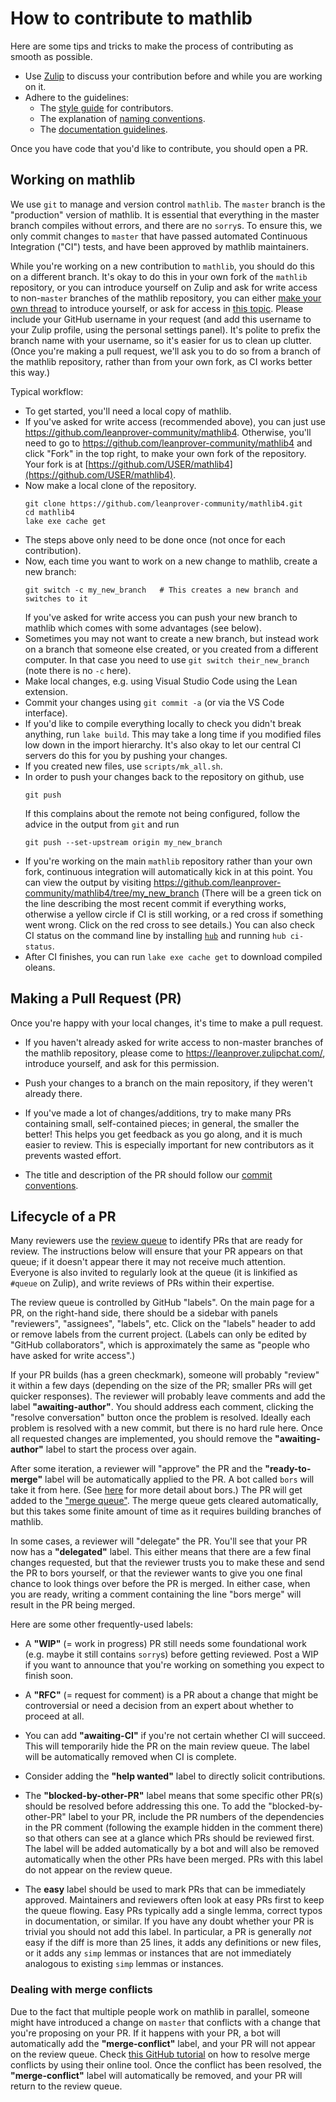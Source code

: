 # How to contribute to mathlib

Here are some tips and tricks
to make the process of contributing as smooth as possible.

* Use [Zulip](https://leanprover.zulipchat.com/) to
   discuss your contribution before and while you are working on it.
* Adhere to the guidelines:
   - The [style guide](style.html) for contributors.
   - The explanation of [naming conventions](naming.html).
   - The [documentation guidelines](doc.html).

Once you have code that you'd like to contribute, you should open a PR.

## Working on mathlib

We use `git` to manage and version control `mathlib`.
The `master` branch is the "production" version of mathlib.
It is essential that everything in the master branch compiles without errors, and there are no `sorry`s.
To ensure this, we only commit changes to `master` that have passed automated Continuous Integration ("CI") tests, and have been approved by mathlib maintainers.

While you're working on a new contribution to `mathlib`, you should do this on a different branch.
It's okay to do this in your own fork of the `mathlib` repository,
or you can introduce yourself on Zulip and ask for write access to non-`master` branches of the mathlib repository,
you can either [make your own thread](https://leanprover.zulipchat.com/#narrow/stream/113489-new-members) to introduce yourself, or ask for access in
[this topic](https://leanprover.zulipchat.com/#narrow/stream/287929-mathlib4/topic/github.20permission).
Please include your GitHub username in your request (and add this username to your Zulip profile, using the personal settings panel).
It's polite to prefix the branch name with your username, so it's easier for us to clean up clutter.
(Once you're making a pull request, we'll ask you to do so from a branch of the mathlib repository,
rather than from your own fork, as CI works better this way.)

Typical workflow:
* To get started, you'll need a local copy of mathlib.
* If you've asked for write access (recommended above), you can just use <https://github.com/leanprover-community/mathlib4>.
  Otherwise, you'll need to go to https://github.com/leanprover-community/mathlib4 and click "Fork" in the top right,
  to make your own fork of the repository.
  Your fork is at [https://github.com/USER/mathlib4](https://github.com/USER/mathlib4).
* Now make a local clone of the repository.
  ```
  git clone https://github.com/leanprover-community/mathlib4.git
  cd mathlib4
  lake exe cache get
  ```
* The steps above only need to be done once (not once for each contribution).
* Now, each time you want to work on a new change to mathlib, create a new branch:
  ```
  git switch -c my_new_branch   # This creates a new branch and switches to it
  ```
  If you've asked for write access you can push your new branch to mathlib which
  comes with some advantages (see below).
* Sometimes you may not want to create a new branch, but instead work on a branch
  that someone else created, or you created from a different computer.
  In that case you need to use `git switch their_new_branch` (note there is no `-c` here).
* Make local changes, e.g. using Visual Studio Code using the Lean extension.
* Commit your changes using `git commit -a` (or via the VS Code interface).
* If you'd like to compile everything locally to check you didn't break anything, run
`lake build`. This may take a long time if you modified files low down in the import hierarchy.
It's also okay to let our central CI servers do this for you by pushing your changes.
* If you created new files, use `scripts/mk_all.sh`.
* In order to push your changes back to the repository on github, use
  ```
  git push
  ```
  If this complains about the remote not being configured, follow the advice in the output from `git` and run
  ```
  git push --set-upstream origin my_new_branch
  ```
* If you're working on the main `mathlib` repository rather than your own fork,
  continuous integration will automatically kick in at this point.
  You can view the output by visiting
  https://github.com/leanprover-community/mathlib4/tree/my_new_branch
  (There will be a green tick on the line describing the most recent commit if everything works,
  otherwise a yellow circle if CI is still working, or a red cross if something went wrong.
  Click on the red cross to see details.)
  You can also check CI status on the command line by installing [`hub`](https://hub.github.com/) and running `hub ci-status`.
* After CI finishes, you can run `lake exe cache get` to download compiled oleans.


## Making a Pull Request (PR)

Once you're happy with your local changes, it's time to make a pull request.

* If you haven't already asked for write access to non-master branches of the mathlib repository,
please come to https://leanprover.zulipchat.com/, introduce yourself, and ask for this permission.

* Push your changes to a branch on the main repository, if they weren't already there.

* If you've made a lot of changes/additions, try to make many PRs containing small, self-contained pieces; in general, the smaller the better!
  This helps you get feedback as you go along, and it is much easier to review.
  This is especially important for new contributors as it prevents wasted effort.

* The title and description of the PR should follow our [commit conventions](commit.html).

## Lifecycle of a PR

Many reviewers use the [review queue](https://bit.ly/3zK9VEz) to identify PRs that are ready for review.
The instructions below will ensure that your PR appears on that queue; if it doesn't appear there it may not receive much attention.
Everyone is also invited to regularly look at the queue (it is linkified as `#queue` on Zulip), and write reviews of PRs within their expertise.

The review queue is controlled by GitHub "labels". 
On the main page for a PR, on the right-hand side,
there should be a sidebar with panels "reviewers", "assignees", "labels", etc.
Click on the "labels" header to add or remove labels from the current project.
(Labels can only be edited by "GitHub collaborators", which is approximately the same as "people who have asked for write access".) 

If your PR builds (has a green checkmark), someone will probably "review" it within a few days (depending on the size of the PR; smaller PRs will get quicker responses). The reviewer will probably leave comments and add the label **"awaiting-author"**. You should address each comment, clicking the "resolve conversation" button once the problem is resolved. Ideally each problem is resolved with a new commit, but there is no hard rule here. Once all requested changes are implemented, you should remove the **"awaiting-author"** label to start the process over again.

After some iteration, a reviewer will "approve" the PR and the **"ready-to-merge"** label will be automatically applied to the PR. A bot called `bors` will take it from here. (See [here](https://github.com/leanprover-community/mathlib/blob/master/docs/contribute/bors.md) for more detail about bors.)
The PR will get added to the ["merge queue"](https://mathlib-bors-ca18eefec4cb.herokuapp.com/repositories/16). The merge queue gets cleared automatically, but this takes some finite amount of time as it requires building branches of mathlib.

In some cases, a reviewer will "delegate" the PR. You'll see that your PR now has a **"delegated"** label. This either means that there are a few final changes requested, but that the reviewer trusts you to make these and send the PR to bors yourself, or that the reviewer wants to give you one final chance to look things over before the PR is merged. In either case, when you are ready, writing a comment containing the line "bors merge" will result in the PR being merged.

Here are some other frequently-used labels:

- A **"WIP"** (= work in progress) PR still needs some foundational work (e.g. maybe it still contains `sorry`s) before getting reviewed. Post a WIP if you want to announce that you're working on something you expect to finish soon.

- A **"RFC"** (= request for comment) is a PR about a change that might be controversial or need a decision from an expert about
whether to proceed at all.

- You can add **"awaiting-CI"** if you're not certain whether CI will succeed.
  This will temporarily hide the PR on the main review queue.
  The label will be automatically removed when CI is complete.

- Consider adding the **"help wanted"** label to directly solicit contributions.

- The **"blocked-by-other-PR"** label means that some specific other PR(s) should be resolved before addressing this one. To add the "blocked-by-other-PR" label to your PR, include the PR numbers of the dependencies in the PR comment (following the example hidden in the comment there) so that others can see at a glance which PRs should be reviewed first. The label will be added automatically by a bot and will also be removed automatically when the other PRs have been merged. PRs with this label do not appear on the review queue.

- The **easy** label should be used to mark PRs that can be immediately approved. Maintainers and reviewers often look at easy PRs first to keep the queue flowing. Easy PRs typically add a single lemma, correct typos in documentation, or similar. If you have any doubt whether your PR is trivial you should not add this label. In particular, a PR is generally *not* easy if the diff is more than 25 lines, it adds any definitions or new files, or it adds any `simp` lemmas or instances that are not immediately analogous to existing `simp` lemmas or instances.

### Dealing with merge conflicts

Due to the fact that multiple people work on mathlib in parallel, someone might have introduced a change on `master` that conflicts with a change that you're proposing on your PR. If it happens with your PR, a bot will automatically add the **"merge-conflict"** label, and your PR will not appear on the review queue. Check [this GitHub tutorial](https://docs.github.com/en/pull-requests/collaborating-with-pull-requests/addressing-merge-conflicts/resolving-a-merge-conflict-on-github) on how to resolve merge conflicts by using their online tool.
Once the conflict has been resolved, the **"merge-conflict"** label will automatically be removed, and your PR will return to the review queue.
